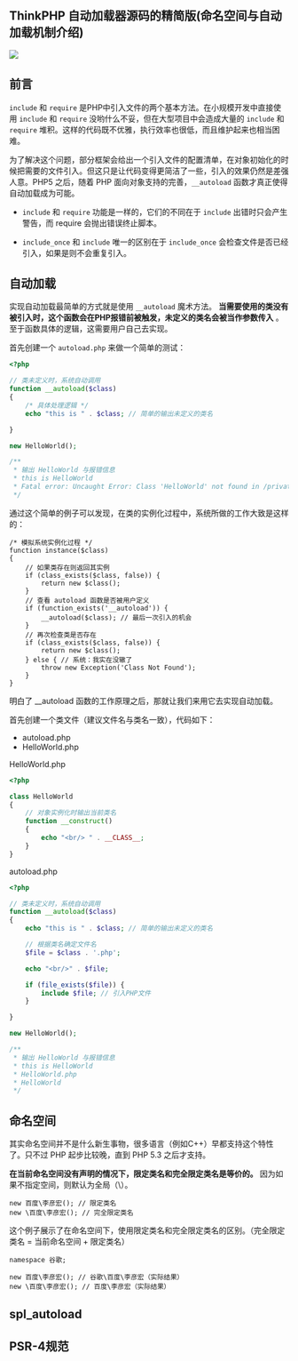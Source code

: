 ## ThinkPHP 自动加载器源码的精简版(命名空间与自动加载机制介绍)

![](https://img3.doubanio.com/view/photo/l/public/p2535457061.jpg)

## 前言

`include` 和 `require` 是PHP中引入文件的两个基本方法。在小规模开发中直接使用 `include` 和 `require` 没哟什么不妥，但在大型项目中会造成大量的 `include` 和 `require` 堆积。这样的代码既不优雅，执行效率也很低，而且维护起来也相当困难。

为了解决这个问题，部分框架会给出一个引入文件的配置清单，在对象初始化的时候把需要的文件引入。但这只是让代码变得更简洁了一些，引入的效果仍然是差强人意。PHP5 之后，随着 PHP 面向对象支持的完善，`__autoload` 函数才真正使得自动加载成为可能。

* `include` 和 `require` 功能是一样的，它们的不同在于 `include` 出错时只会产生警告，而 require 会抛出错误终止脚本。

*  `include_once` 和 `include` 唯一的区别在于 `include_once` 会检查文件是否已经引入，如果是则不会重复引入。

## 自动加载

实现自动加载最简单的方式就是使用 `__autoload` 魔术方法。 **当需要使用的类没有被引入时，这个函数会在PHP报错前被触发，未定义的类名会被当作参数传入** 。至于函数具体的逻辑，这需要用户自己去实现。

首先创建一个 `autoload.php` 来做一个简单的测试：

```php
<?php

// 类未定义时，系统自动调用
function __autoload($class) 
{
	/* 具体处理逻辑 */
	echo "this is " . $class; // 简单的输出未定义的类名

} 	

new HelloWorld();

/**
 * 输出 HelloWorld 与报错信息
 * this is HelloWorld
 * Fatal error: Uncaught Error: Class 'HelloWorld' not found in /private/var/www/test/autoload.php:11
 */
```

通过这个简单的例子可以发现，在类的实例化过程中，系统所做的工作大致是这样的：

```
/* 模拟系统实例化过程 */
function instance($class)
{
    // 如果类存在则返回其实例
    if (class_exists($class, false)) {
        return new $class();
    }
    // 查看 autoload 函数是否被用户定义
    if (function_exists('__autoload')) {
        __autoload($class); // 最后一次引入的机会
    }
    // 再次检查类是否存在
    if (class_exists($class, false)) {
        return new $class();
    } else { // 系统：我实在没辙了
        throw new Exception('Class Not Found');
    }
}
```

明白了 __autoload 函数的工作原理之后，那就让我们来用它去实现自动加载。

首先创建一个类文件（建议文件名与类名一致），代码如下：

* autoload.php
* HelloWorld.php

HelloWorld.php

```php
<?php

class HelloWorld 
{
    // 对象实例化时输出当前类名
    function __construct()
    {
        echo "<br/> " . __CLASS__;
    }
}
```
autoload.php

```php
<?php

// 类未定义时，系统自动调用
function __autoload($class) 
{
	echo "this is " . $class; // 简单的输出未定义的类名

	// 根据类名确定文件名
    $file = $class . '.php';

    echo "<br/>" . $file;

    if (file_exists($file)) {
        include $file; // 引入PHP文件
    }

} 	

new HelloWorld();

/**
 * 输出 HelloWorld 与报错信息
 * this is HelloWorld
 * HelloWorld.php
 * HelloWorld
 */
```

## 命名空间

其实命名空间并不是什么新生事物，很多语言（例如C++）早都支持这个特性了。只不过 PHP 起步比较晚，直到 PHP 5.3 之后才支持。

**在当前命名空间没有声明的情况下，限定类名和完全限定类名是等价的。** 因为如果不指定空间，则默认为全局（\）。


```
new 百度\李彦宏(); // 限定类名
new \百度\李彦宏(); // 完全限定类名

```

这个例子展示了在命名空间下，使用限定类名和完全限定类名的区别。（完全限定类名 = 当前命名空间 + 限定类名）

```
namespace 谷歌;

new 百度\李彦宏(); // 谷歌\百度\李彦宏（实际结果）
new \百度\李彦宏(); // 百度\李彦宏（实际结果）
```

## spl_autoload

## PSR-4规范

